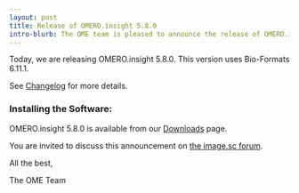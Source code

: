```yaml
---
layout: post
title: Release of OMERO.insight 5.8.0
intro-blurb: The OME team is pleased to announce the release of OMERO.insight 5.8.0
---
```


Today, we are releasing OMERO.insight 5.8.0. This version uses Bio-Formats 6.11.1.

See [Changelog](https://github.com/ome/omero-insight/blob/v5.8.0/CHANGELOG.md) for more details.

### Installing the Software:

OMERO.insight 5.8.0 is available from our
[Downloads](https://www.openmicroscopy.org/omero/downloads/) page.

You are invited to discuss this announcement on
[the image.sc forum](https://forum.image.sc/).

All the best,

The OME Team
